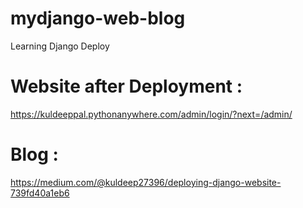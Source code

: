 # mydjango-web-blog
Learning Django Deploy
# Website after Deployment :
https://kuldeeppal.pythonanywhere.com/admin/login/?next=/admin/
# Blog :
https://medium.com/@kuldeep27396/deploying-django-website-739fd40a1eb6
